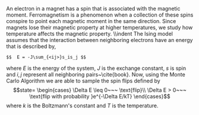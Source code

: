 An electron in a magnet has a spin that is associated with the magnetic moment. Ferromagnetism is a phenomenon when a collection of these spins conspire to point each magnetic moment in the same direction. Since magnets lose their magnetic property at higher temperatures, we study how temperature affects the magnetic property.
\\\indent The Ising model assumes that the interaction between neighboring electrons have an energy that is described by,
	
	$$	E = -J\sum_{<ij>}s_is_j $$

where $E$ is the energy of the system, $J$ is the exchange constant, $s$ is spin and $i, j$ represent all neighboring pairs~\cite{book}. 
	Now, using the Monte Carlo Algorithm we are able to sample the spin flips defined by
$$state=
\begin{cases}
	\Delta E \leq 0~~~ \text{flip}\\
	\Delta E > 0~~~ \text{flip with probability }e^{-\Delta E/kT}	
\end{cases}$$
where $k$ is the Boltzmann's constant and $T$ is the temperature.
